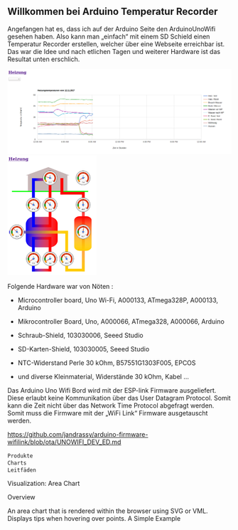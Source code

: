 ## Willkommen bei Arduino Temperatur Recorder 
Angefangen hat es, dass ich auf der Arduino Seite den ArduinoUnoWifi gesehen haben. Also kann man „einfach“ mit einem SD Schield  einen Temperatur Recorder erstellen, welcher über eine Webseite erreichbar ist. 
Das war die Idee und nach etlichen Tagen und weiterer Hardware ist das Resultat unten erschlich.

![](html1.png "Google Line Chart")
![](html2.png "Google Visualization: Gauge")


Folgende Hardware war von Nöten :

  - Microcontroller board, Uno Wi-Fi, A000133, ATmega328P, A000133, Arduino
  
  - Mikrocontroller Board, Uno, A000066, ATmega328, A000066, Arduino
  
  - Schraub-Shield, 103030006, Seeed Studio
  
  - SD-Karten-Shield, 103030005, Seeed Studio
  
  - NTC-Widerstand Perle 30 kOhm, B57551G1303F005, EPCOS
  
  - und diverse Kleinmaterial, Widerstände 30 kOhm, Kabel ...

Das Arduino Uno Wifi Bord wird mit der ESP-link Firmware ausgeliefert. Diese erlaubt keine Kommunikation über das User Datagram Protocol. Somit kann die Zeit nicht über das Network Time Protocol abgefragt werden. Somit muss die Firmware mit der „WiFi Link“ Firmware ausgetauscht werden. 

https://github.com/jandrassy/arduino-firmware-wifilink/blob/ota/UNOWIFI_DEV_ED.md



    Produkte
    Charts
    Leitfäden 

Visualization: Area Chart

Overview

An area chart that is rendered within the browser using SVG or VML. Displays tips when hovering over points.
A Simple Example

<html>
  <head>
    <script type="text/javascript" src="https://www.gstatic.com/charts/loader.js"></script>
    <script type="text/javascript">
      google.charts.load('current', {'packages':['corechart']});
      google.charts.setOnLoadCallback(drawChart);

      function drawChart() {
        var data = google.visualization.arrayToDataTable([
          ['Year', 'Sales', 'Expenses'],
          ['2013',  1000,      400],
          ['2014',  1170,      460],
          ['2015',  660,       1120],
          ['2016',  1030,      540]
        ]);

        var options = {
          title: 'Company Performance',
          hAxis: {title: 'Year',  titleTextStyle: {color: '#333'}},
          vAxis: {minValue: 0}
        };

        var chart = new google.visualization.AreaChart(document.getElementById('chart_div'));
        chart.draw(data, options);
      }
    </script>
  </head>
  <body>
    <div id="chart_div" style="width: 100%; height: 500px;"></div>
  </body>
</html>
